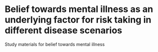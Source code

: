 # Belief towards mental illness as an underlying factor for risk taking in different disease scenarios
Study materials for belief towards mental illness
